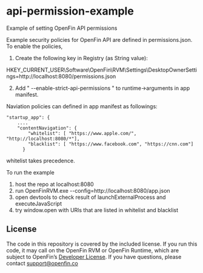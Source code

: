 # api-permission-example
Example of setting OpenFin API permissions

Example security policies for OpenFin API are defined in permissions.json.  To enable the policies, 

1. Create the following key in Registry (as String value):

HKEY_CURRENT_USER\Software\OpenFin\RVM\Settings\DesktopOwnerSettings=http://localhost:8080/permissions.json

2. Add " --enable-strict-api-permissions " to runtime->arguments in app manifest.

Naviation policies can defined in app manifest as followings:

    "startup_app": {
        ....
        "contentNavigation": {
            "whitelist": [ "https://www.apple.com/", "http://localhost:8080/*"],
            "blacklist": [ "https://www.facebook.com", "https://cnn.com"]
          }  

whitelist takes precedence.

To run the example

1. host the repo at localhost:8080
2. run
    OpenFinRVM.exe --config=http://localhost:8080/app.json
3. open devtools to check result of launchExternalProcess and executeJavaScript
4. try window.open with URls that are listed in whitelist and blacklist    

## License
The code in this repository is covered by the included license.  If you run this code, it may call on the OpenFin RVM or OpenFin Runtime, which are subject to OpenFin’s [Developer License](https://openfin.co/developer-agreement/). If you have questions, please contact support@openfin.co
